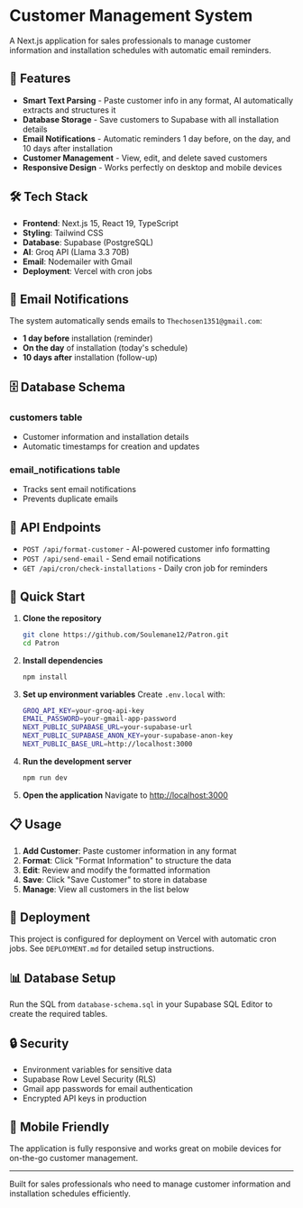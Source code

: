 # Customer Management System

A Next.js application for sales professionals to manage customer information and installation schedules with automatic email reminders.

## 🚀 Features

- **Smart Text Parsing** - Paste customer info in any format, AI automatically extracts and structures it
- **Database Storage** - Save customers to Supabase with all installation details
- **Email Notifications** - Automatic reminders 1 day before, on the day, and 10 days after installation
- **Customer Management** - View, edit, and delete saved customers
- **Responsive Design** - Works perfectly on desktop and mobile devices

## 🛠️ Tech Stack

- **Frontend**: Next.js 15, React 19, TypeScript
- **Styling**: Tailwind CSS
- **Database**: Supabase (PostgreSQL)
- **AI**: Groq API (Llama 3.3 70B)
- **Email**: Nodemailer with Gmail
- **Deployment**: Vercel with cron jobs

## 📧 Email Notifications

The system automatically sends emails to `Thechosen1351@gmail.com`:
- **1 day before** installation (reminder)
- **On the day** of installation (today's schedule)
- **10 days after** installation (follow-up)

## 🗄️ Database Schema

### customers table
- Customer information and installation details
- Automatic timestamps for creation and updates

### email_notifications table
- Tracks sent email notifications
- Prevents duplicate emails

## 🔧 API Endpoints

- `POST /api/format-customer` - AI-powered customer info formatting
- `POST /api/send-email` - Send email notifications
- `GET /api/cron/check-installations` - Daily cron job for reminders

## 🚀 Quick Start

1. **Clone the repository**
   ```bash
   git clone https://github.com/Soulemane12/Patron.git
   cd Patron
   ```

2. **Install dependencies**
   ```bash
   npm install
   ```

3. **Set up environment variables**
   Create `.env.local` with:
   ```bash
   GROQ_API_KEY=your-groq-api-key
   EMAIL_PASSWORD=your-gmail-app-password
   NEXT_PUBLIC_SUPABASE_URL=your-supabase-url
   NEXT_PUBLIC_SUPABASE_ANON_KEY=your-supabase-anon-key
   NEXT_PUBLIC_BASE_URL=http://localhost:3000
   ```

4. **Run the development server**
   ```bash
   npm run dev
   ```

5. **Open the application**
   Navigate to [http://localhost:3000](http://localhost:3000)

## 📋 Usage

1. **Add Customer**: Paste customer information in any format
2. **Format**: Click "Format Information" to structure the data
3. **Edit**: Review and modify the formatted information
4. **Save**: Click "Save Customer" to store in database
5. **Manage**: View all customers in the list below

## 🚀 Deployment

This project is configured for deployment on Vercel with automatic cron jobs. See `DEPLOYMENT.md` for detailed setup instructions.

## 📊 Database Setup

Run the SQL from `database-schema.sql` in your Supabase SQL Editor to create the required tables.

## 🔒 Security

- Environment variables for sensitive data
- Supabase Row Level Security (RLS)
- Gmail app passwords for email authentication
- Encrypted API keys in production

## 📱 Mobile Friendly

The application is fully responsive and works great on mobile devices for on-the-go customer management.

---

Built for sales professionals who need to manage customer information and installation schedules efficiently.
